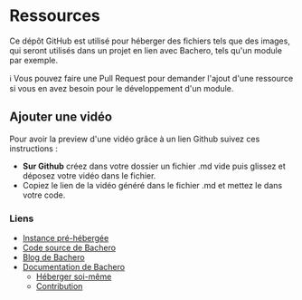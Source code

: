 # Ressources

Ce dépôt GitHub est utilisé pour héberger des fichiers tels que des images, qui seront utilisés dans un projet en lien avec Bachero, tels qu'un module par exemple.

ℹ️ Vous pouvez faire une Pull Request pour demander l'ajout d'une ressource si vous en avez besoin pour le développement d'un module.

## Ajouter une vidéo
Pour avoir la preview d'une vidéo grâce à un lien Github suivez ces instructions : 

- **Sur Github** créez dans votre dossier un fichier .md vide puis glissez et déposez votre vidéo dans le fichier. 
- Copiez le lien de la vidéo généré dans le fichier .md et mettez le dans votre code.


### Liens

* [Instance pré-hébergée](https://discord.com/api/oauth2/authorize?client_id=1004446432863981671&permissions=8&scope=bot%20applications.commands)  
* [Code source de Bachero](https://github.com/bacherobot/bot)  
* [Blog de Bachero](https://bachero.johanstick.me/blog)  
* [Documentation de Bachero](https://bachero.johanstick.me)  
  * [Héberger soi-même](https://bachero.johanstick.me/docs/intro#h%C3%A9berger-soi-m%C3%AAme)  
  * [Contribution](https://bachero.johanstick.me/docs/contribute)  
